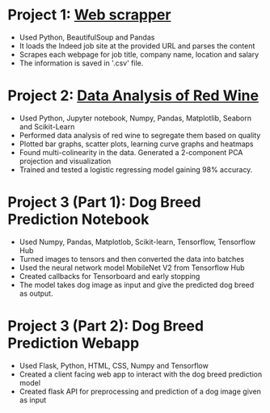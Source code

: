 # Project 1: [Web scrapper](https://github.com/hansie23/dog-breed-prediction-webapp)
* Used Python, BeautifulSoup and Pandas
* It loads the Indeed job site at the provided URL and parses the content
* Scrapes each webpage for job title, company name, location and salary
* The information is saved in '.csv' file.

# Project 2: [Data Analysis of Red Wine](https://github.com/hansie23/data-analysis-of-red-wine)
* Used Python, Jupyter notebook, Numpy, Pandas, Matplotlib, Seaborn and Scikit-Learn
* Performed data analysis of red wine to segregate them based on quality
* Plotted bar graphs, scatter plots, learning curve graphs and heatmaps
* Found multi-colinearity in the data. Generated a 2-component PCA projection and visualization
* Trained and tested a logistic regressing model gaining 98% accuracy.

# Project 3 (Part 1): Dog Breed Prediction Notebook
* Used Numpy, Pandas, Matplotlob, Scikit-learn, Tensorflow, Tensorflow Hub
* Turned images to tensors and then converted the data into batches
* Used the neural network model MobileNet V2 from Tensorflow Hub
* Created callbacks for Tensorboard and early stopping
* The model takes dog image as input and give the predicted dog breed as output.

# Project 3 (Part 2): Dog Breed Prediction Webapp
* Used Flask, Python, HTML, CSS, Numpy and Tensorflow
* Created a client facing web app to interact with the dog breed prediction model
* Created flask API for preprocessing and prediction of a dog image given as input
